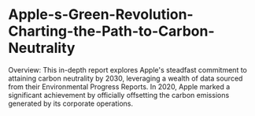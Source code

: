 # Apple-s-Green-Revolution-Charting-the-Path-to-Carbon-Neutrality
Overview: This in-depth report explores Apple's steadfast commitment to attaining carbon neutrality by 2030, leveraging a wealth of data sourced from their Environmental Progress Reports. In 2020, Apple marked a significant achievement by officially offsetting the carbon emissions generated by its corporate operations. 
